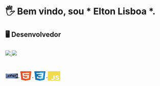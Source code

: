
# 🖐️ Bem vindo, sou * Elton Lisboa *.
## 🖥️ Desenvolvedor
## 
<div>
  <a href="https://github.com/EltonLisboa">
 <img height = "150em" src = "https://github-readme-stats.vercel.app/api?username=EltonLisboa&show_icons=true&theme=dark&include_all_commits=true&count_private=true"/ >
 <img height = "150em" src = "https://github-readme-stats.vercel.app/api/top-langs/?username=EltonLisboa&layout=compact&langs_count=7&theme=dark" / >
</div>
 
##
<div style = "display: inline_block"> <br>
    <img align = "center" alt = "Paulo-CSS" height = "30" width = "40" src = "https://raw.githubusercontent.com/devicons/devicon/master/icons/php/php-original.svg ">
  <img align = "center" alt = "Paulo-HTML" height = "30" width = "40" src = "https://raw.githubusercontent.com/devicons/devicon/master/icons/html5/html5-original.svg ">
  <img align = "center" alt = "Paulo-CSS" height = "30" width = "40" src = "https://raw.githubusercontent.com/devicons/devicon/master/icons/css3/css3-original.svg ">
  <img align = "center" alt = "Paulo-Js" height = "30" width = "40" src = "https://raw.githubusercontent.com/devicons/devicon/master/icons/javascript/javascript-plain.svg ">
 </div>
